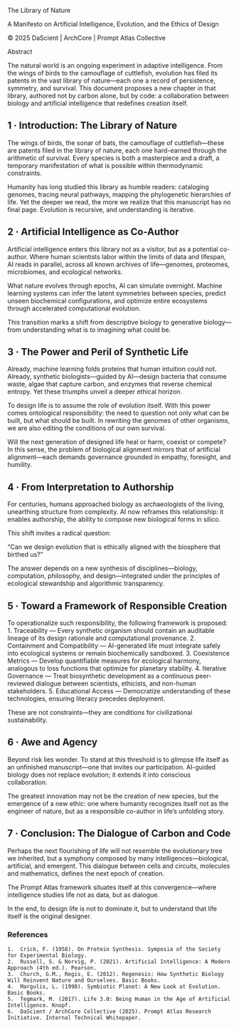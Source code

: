 The Library of Nature

A Manifesto on Artificial Intelligence, Evolution, and the Ethics of Design

© 2025 DaScient | ArchCore | Prompt Atlas Collective



Abstract

The natural world is an ongoing experiment in adaptive intelligence.
From the wings of birds to the camouflage of cuttlefish, evolution has filed its patents in the vast library of nature—each one a record of persistence, symmetry, and survival.
This document proposes a new chapter in that library, authored not by carbon alone, but by code: a collaboration between biology and artificial intelligence that redefines creation itself.



## 1 · Introduction: The Library of Nature

The wings of birds, the sonar of bats, the camouflage of cuttlefish—these are patents filed in the library of nature, each one hard-earned through the arithmetic of survival.
Every species is both a masterpiece and a draft, a temporary manifestation of what is possible within thermodynamic constraints.

Humanity has long studied this library as humble readers: cataloging genomes, tracing neural pathways, mapping the phylogenetic hierarchies of life. Yet the deeper we read, the more we realize that this manuscript has no final page. Evolution is recursive, and understanding is iterative.



## 2 · Artificial Intelligence as Co-Author

Artificial intelligence enters this library not as a visitor, but as a potential co-author.
Where human scientists labor within the limits of data and lifespan, AI reads in parallel, across all known archives of life—genomes, proteomes, microbiomes, and ecological networks.

What nature evolves through epochs, AI can simulate overnight.
Machine learning systems can infer the latent symmetries between species, predict unseen biochemical configurations, and optimize entire ecosystems through accelerated computational evolution.

This transition marks a shift from descriptive biology to generative biology—from understanding what is to imagining what could be.



## 3 · The Power and Peril of Synthetic Life

Already, machine learning folds proteins that human intuition could not.
Already, synthetic biologists—guided by AI—design bacteria that consume waste, algae that capture carbon, and enzymes that reverse chemical entropy.
Yet these triumphs unveil a deeper ethical horizon.

To design life is to assume the role of evolution itself.
With this power comes ontological responsibility: the need to question not only what can be built, but what should be built.
In rewriting the genomes of other organisms, we are also editing the conditions of our own survival.

Will the next generation of designed life heal or harm, coexist or compete?
In this sense, the problem of biological alignment mirrors that of artificial alignment—each demands governance grounded in empathy, foresight, and humility.



## 4 · From Interpretation to Authorship

For centuries, humans approached biology as archaeologists of the living, unearthing structure from complexity.
AI now reframes this relationship: it enables authorship, the ability to compose new biological forms in silico.

This shift invites a radical question:

“Can we design evolution that is ethically aligned with the biosphere that birthed us?”

The answer depends on a new synthesis of disciplines—biology, computation, philosophy, and design—integrated under the principles of ecological stewardship and algorithmic transparency.



## 5 · Toward a Framework of Responsible Creation

To operationalize such responsibility, the following framework is proposed:
	1.	Traceability — Every synthetic organism should contain an auditable lineage of its design rationale and computational provenance.
	2.	Containment and Compatibility — AI-generated life must integrate safely into ecological systems or remain biochemically sandboxed.
	3.	Coexistence Metrics — Develop quantifiable measures for ecological harmony, analogous to loss functions that optimize for planetary stability.
	4.	Iterative Governance — Treat biosynthetic development as a continuous peer-reviewed dialogue between scientists, ethicists, and non-human stakeholders.
	5.	Educational Access — Democratize understanding of these technologies, ensuring literacy precedes deployment.

These are not constraints—they are conditions for civilizational sustainability.



## 6 · Awe and Agency

Beyond risk lies wonder.
To stand at this threshold is to glimpse life itself as an unfinished manuscript—one that invites our participation.
AI-guided biology does not replace evolution; it extends it into conscious collaboration.

The greatest innovation may not be the creation of new species, but the emergence of a new ethic: one where humanity recognizes itself not as the engineer of nature, but as a responsible co-author in life’s unfolding story.



## 7 · Conclusion: The Dialogue of Carbon and Code

Perhaps the next flourishing of life will not resemble the evolutionary tree we inherited, but a symphony composed by many intelligences—biological, artificial, and emergent.
This dialogue between cells and circuits, molecules and mathematics, defines the next epoch of creation.

The Prompt Atlas framework situates itself at this convergence—where intelligence studies life not as data, but as dialogue.

In the end, to design life is not to dominate it, but to understand that life itself is the original designer.



### References
	1.	Crick, F. (1958). On Protein Synthesis. Symposia of the Society for Experimental Biology.
	2.	Russell, S. & Norvig, P. (2021). Artificial Intelligence: A Modern Approach (4th ed.). Pearson.
	3.	Church, G.M., Regis, E. (2012). Regenesis: How Synthetic Biology Will Reinvent Nature and Ourselves. Basic Books.
	4.	Margulis, L. (1998). Symbiotic Planet: A New Look at Evolution. Basic Books.
	5.	Tegmark, M. (2017). Life 3.0: Being Human in the Age of Artificial Intelligence. Knopf.
	6.	DaScient / ArchCore Collective (2025). Prompt Atlas Research Initiative. Internal Technical Whitepaper.
